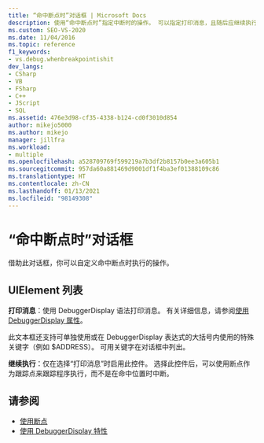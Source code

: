 ```yaml
---
title: “命中断点时”对话框 | Microsoft Docs
description: 使用“命中断点时”指定中断时的操作。 可以指定打印消息，且随后应继续执行。
ms.custom: SEO-VS-2020
ms.date: 11/04/2016
ms.topic: reference
f1_keywords:
- vs.debug.whenbreakpointishit
dev_langs:
- CSharp
- VB
- FSharp
- C++
- JScript
- SQL
ms.assetid: 476e3d98-cf35-4338-b124-cd0f3010d854
author: mikejo5000
ms.author: mikejo
manager: jillfra
ms.workload:
- multiple
ms.openlocfilehash: a528709769f599219a7b3df2b8157b0ee3a605b1
ms.sourcegitcommit: 957da60a881469d9001df1f4ba3ef01388109c86
ms.translationtype: HT
ms.contentlocale: zh-CN
ms.lasthandoff: 01/13/2021
ms.locfileid: "98149308"
---
```

# <a name="when-breakpoint-is-hit-dialog-box"></a>“命中断点时”对话框
借助此对话框，你可以自定义命中断点时执行的操作。

## <a name="uielement-list"></a>UIElement 列表
 **打印消息**：使用 DebuggerDisplay 语法打印消息。 有关详细信息，请参阅[使用 DebuggerDisplay 属性](../debugger/using-the-debuggerdisplay-attribute.md)。

 此文本框还支持可单独使用或在 DebuggerDisplay 表达式的大括号内使用的特殊关键字（例如 $ADDRESS）。 可用关键字在对话框中列出。

 **继续执行**：仅在选择“打印消息”时启用此控件。 选择此控件后，可以使用断点作为跟踪点来跟踪程序执行，而不是在命中位置时中断。

## <a name="see-also"></a>请参阅
- [使用断点](../debugger/using-breakpoints.md)
- [使用 DebuggerDisplay 特性](../debugger/using-the-debuggerdisplay-attribute.md)